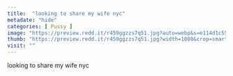 ```yaml
---
title:  "looking to share my wife nyc"
metadate: "hide"
categories: [ Pussy ]
image: "https://preview.redd.it/r459ggzzs7q51.jpg?auto=webp&s=e114d1c5572f4476cabd4a848bf2fe3576e77b72"
thumb: "https://preview.redd.it/r459ggzzs7q51.jpg?width=1080&crop=smart&auto=webp&s=e5ad01f0635618b032a1b28c2c1141eafa2e2632"
visit: ""
---
```

looking to share my wife nyc
